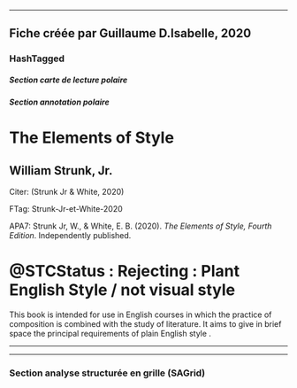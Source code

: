 
----
Fiche créée par Guillaume D.Isabelle, 2020 
---- 

### HashTagged 


##### Section carte de lecture polaire
##### Section annotation polaire
The Elements of Style
=====================



William Strunk, Jr.
-------------------

Citer: (Strunk Jr & White, 2020)

FTag: Strunk-Jr-et-White-2020

APA7: Strunk Jr, W., & White, E. B. (2020). _The Elements of Style, Fourth Edition_. Independently published.



@STCStatus : Rejecting : Plant English Style / not visual style
===============================================================



This book is intended for use in English courses in which the practice of composition is combined with the study of literature. It aims to give in brief space the principal requirements of plain English style .






----

----



### Section analyse structurée en grille (SAGrid)


